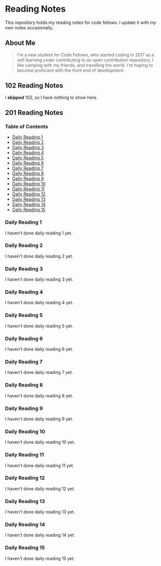 # Reading Notes

This repository holds my reading notes for code fellows. I update it with my own notes occasionally.

## About Me

> I'm a new student for Code Fellows, who started coding in 2017 as a self learning coder contributing to an open contribution repository. I like camping with my friends, and travelling the world. I'm hoping to become proficient with the front end of development.

## 102 Reading Notes

I ***skipped*** 102, so I have nothing to show here.

## 201 Reading Notes

### Table of Contents

* [Daily Reading 1](#daily-reading-1)
* [Daily Reading 2](#daily-reading-2)
* [Daily Reading 3](#daily-reading-3)
* [Daily Reading 4](#daily-reading-4)
* [Daily Reading 5](#daily-reading-5)
* [Daily Reading 6](#daily-reading-6)
* [Daily Reading 7](#daily-reading-7)
* [Daily Reading 8](#daily-reading-8)
* [Daily Reading 9](#daily-reading-9)
* [Daily Reading 10](#daily-reading-10)
* [Daily Reading 11](#daily-reading-11)
* [Daily Reading 12](#daily-reading-12)
* [Daily Reading 13](#daily-reading-13)
* [Daily Reading 14](#daily-reading-14)
* [Daily Reading 15](#daily-reading-15)

### Daily Reading 1

I haven't done daily reading 1 yet.

### Daily Reading 2

I haven't done daily reading 2 yet.

### Daily Reading 3

I haven't done daily reading 3 yet.

### Daily Reading 4

I haven't done daily reading 4 yet.

### Daily Reading 5

I haven't done daily reading 5 yet.

### Daily Reading 6

I haven't done daily reading 6 yet.

### Daily Reading 7

I haven't done daily reading 7 yet.

### Daily Reading 8

I haven't done daily reading 8 yet.

### Daily Reading 9

I haven't done daily reading 9 yet.

### Daily Reading 10

I haven't done daily reading 10 yet.

### Daily Reading 11

I haven't done daily reading 11 yet.

### Daily Reading 12

I haven't done daily reading 12 yet.

### Daily Reading 13

I haven't done daily reading 13 yet.

### Daily Reading 14

I haven't done daily reading 14 yet.

### Daily Reading 15

I haven't done daily reading 15 yet.

